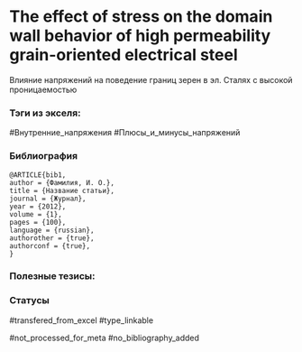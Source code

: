 # The effect of stress on the domain wall behavior of high permeability grain-oriented electrical steel

Влияние напряжений на поведение границ зерен в эл. Сталях с высокой проницаемостью

### Тэги из экселя:
#Внутренние_напряжения 
#Плюсы_и_минусы_напряжений 

### Библиография
```
@ARTICLE{bib1,
author = {Фамилия, И. О.},
title = {Название статьи},
journal = {Журнал},
year = {2012},
volume = {1},
pages = {100},
language = {russian},
authorother = {true},
authorconf = {true},
}
```

### Полезные тезисы:

### Статусы
#transfered_from_excel 
#type_linkable 

#not_processed_for_meta
#no_bibliography_added